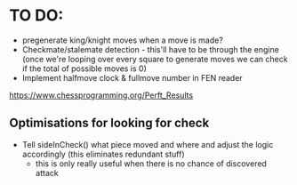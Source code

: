 # TO DO:
 - pregenerate king/knight moves when a move is made?
 - Checkmate/stalemate detection - this'll have to be through the engine (once we're looping over every square to generate moves we can check if the total of possible moves is 0)
 - Implement halfmove clock & fullmove number in FEN reader

https://www.chessprogramming.org/Perft_Results

 ## Optimisations for looking for check
  - Tell sideInCheck() what piece moved and where and adjust the logic accordingly (this eliminates redundant stuff)
    - this is only really useful when there is no chance of discovered attack
